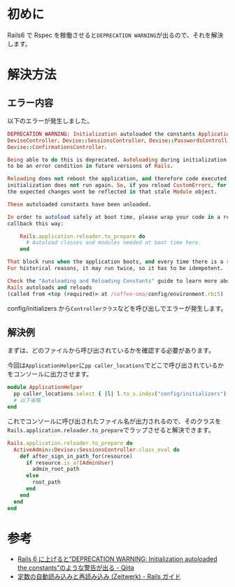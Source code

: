 <!--
title:　【Rails6】DEPRECATION WARNINGを解消する
tags: Rails, Error, Initialize, Zeitwerk
-->

# 初めに

Rails6 で Rspec を稼働させると`DEPRECATION WARNING`が出るので、それを解決します。

# 解決方法

## エラー内容

以下のエラーが発生しました。

```ruby
DEPRECATION WARNING: Initialization autoloaded the constants ApplicationHelper,DeviseHelper、ApplicationController、
DeviseController、Devise::SessionsController、Devise::PasswordsController、Devise::UnlocksController、Devise::RegistrationsController、
Devise::ConfirmationsController.

Being able to do this is deprecated. Autoloading during initialization is going
to be an error condition in future versions of Rails.

Reloading does not reboot the application, and therefore code executed during
initialization does not run again. So, if you reload CustomErrors, for example,
the expected changes wont be reflected in that stale Module object.

These autoloaded constants have been unloaded.

In order to autoload safely at boot time, please wrap your code in a reloader
callback this way:

    Rails.application.reloader.to_prepare do
      # Autoload classes and modules needed at boot time here.
    end

That block runs when the application boots, and every time there is a reload.
For historical reasons, it may run twice, so it has to be idempotent.

Check the "Autoloading and Reloading Constants" guide to learn more about how
Rails autoloads and reloads
(called from <top (required)> at /coffee-oma/config/environment.rb:5)

```

config/initializers から`Controllerクラス`などを呼び出しでエラーが発生します。

## 解決例

まずは、どのファイルから呼び出されているかを確認する必要があります。

今回は`ApplicationHelper`に`pp caller_locations`でどこで呼び出されているかをコンソールに出力させます。

```ruby:application_helper.rb
module ApplicationHelper
  pp caller_locations.select { |l| l.to_s.index("config/initializers") }
  # 以下省略
end
```

これでコンソールに呼び出されたファイル名が出力されるので、そのクラスを`Rails.application.reloader.to_prepare`でラップさせると解決できます。

```ruby:config/initializers/devise.rb
Rails.application.reloader.to_prepare do
  ActiveAdmin::Devise::SessionsController.class_eval do
    def after_sign_in_path_for(resource)
      if resource.is_a?(AdminUser)
        admin_root_path
      else
        root_path
      end
    end
  end
end
```

# 参考

- [Rails 6 に上げると”DEPRECATION WARNING: Initialization autoloaded the constants”のような警告が出る - Qiita](https://qiita.com/jnchito/items/b8f40e7fe82b07bc3de8)
- [定数の自動読み込みと再読み込み (Zeitwerk) - Rails ガイド](https://railsguides.jp/autoloading_and_reloading_constants.html)
